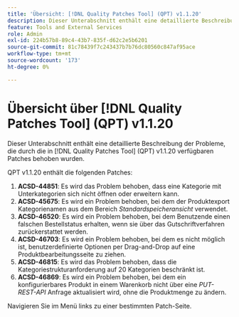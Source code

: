 ```yaml
---
title: 'Übersicht: [!DNL Quality Patches Tool] (QPT) v1.1.20'
description: Dieser Unterabschnitt enthält eine detaillierte Beschreibung der Probleme, die durch die in Version 1.1.20  [!DNL Quality Patches Tool]  Patches behoben wurden.
feature: Tools and External Services
role: Admin
exl-id: 224b57b8-89c4-43b7-835f-d62c2e5b6201
source-git-commit: 81c78439f7c243437b7b76dc80560c847af95ace
workflow-type: tm+mt
source-wordcount: '173'
ht-degree: 0%

---
```


# Übersicht über [!DNL Quality Patches Tool] (QPT) v1.1.20

Dieser Unterabschnitt enthält eine detaillierte Beschreibung der Probleme, die durch die in [!DNL Quality Patches Tool] (QPT) v1.1.20 verfügbaren Patches behoben wurden.

QPT v1.1.20 enthält die folgenden Patches:

1. **ACSD-44851**: Es wird das Problem behoben, dass eine Kategorie mit Unterkategorien sich nicht öffnen oder erweitern kann.
1. **ACSD-45675**: Es wird ein Problem behoben, bei dem der Produktexport Kategorienamen aus dem Bereich *Standardspeicheransicht* verwendet.
1. **ACSD-46520**: Es wird ein Problem behoben, bei dem Benutzende einen falschen Bestellstatus erhalten, wenn sie über das Gutschriftverfahren zurückerstattet werden.
1. **ACSD-46703**: Es wird ein Problem behoben, bei dem es nicht möglich ist, benutzerdefinierte Optionen per Drag-and-Drop auf eine Produktbearbeitungsseite zu ziehen.
1. **ACSD-46815**: Es wird das Problem behoben, dass die Kategoriestrukturanforderung auf 20 Kategorien beschränkt ist.
1. **ACSD-46869**: Es wird ein Problem behoben, bei dem ein konfigurierbares Produkt in einem Warenkorb nicht über eine *PUT-REST-API* Anfrage aktualisiert wird, ohne die Produktmenge zu ändern.

Navigieren Sie im Menü links zu einer bestimmten Patch-Seite.
